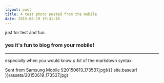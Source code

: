 ```yaml
---
layout: post
title: A test photo posted from the mobile
date: 2015-06-19 15:41:18
---
```


just for test and fun. 

### yes it's fun to blog from your mobile! 

---
especially when you would know *a bit* of the markdown syntax. 

Sent from Samsung Mobile
![20150619_173537.jpg]({{ site.baseurl }}/assets/20150619_173537.jpg)
